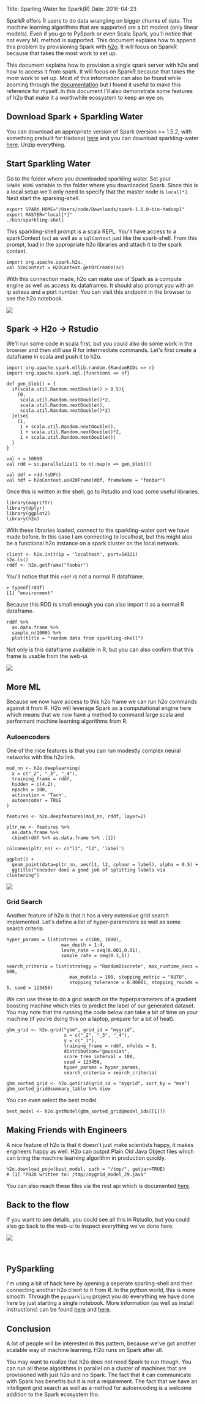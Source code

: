 Title: Sparling Water for Spark(R)
Date: 2016-04-23

SparkR offers R users to do data wrangling on bigger chunks of data. The machine learning algorithms that are supported are a bit modest (only linear models). Even if you go to PySpark or even Scala Spark, you'll notice that not every ML method is supported. This document explains how to append this problem by provisioning Spark with [h2o](http://h2o.ai/). It will focus on SparkR because that takes the most work to set up.

This document explains how to provision a single spark server with h2o and how to access it from spark. It will focus on SparkR because that takes the most work to set up. Most of this information can also be found while zooming through the [documentation](http://www.h2o.ai/download/sparkling-water/spark16) but I found it useful to make this reference for myself. In this document I'll also demonstrate some features of h2o that make it a worthwhile ecosystem to keep an eye on. 

## Download Spark + Sparkling Water 

You can download an appropriate version of Spark (version >= 1.5.2, with something prebuilt for Hadoop) [here](http://spark.apache.org/downloads.html) and you can download sparkling-water [here](http://www.h2o.ai/download/sparkling-water/spark16). Unzip everything. 

## Start Sparkling Water

Go to the folder where you downloaded sparkling water. Set your `SPARK_HOME` variable to the folder where you downloaded Spark. Since this is a local setup we'll only need to specify that the master node is `local[*]`. Next start the sparking-shell. 

```{bash}
export SPARK_HOME="/Users/code/Downloads/spark-1.6.0-bin-hadoop1"
export MASTER="local[*]"
./bin/sparkling-shell
```

This sparkling-shell prompt is a scala REPL. You'll have access to a sparkContext (`sc`) as well as a `sqlContext` just like the spark-shell. From this prompt, load in the appropriate h2o libraries and attach it to the spark context.

```{scala}
import org.apache.spark.h2o._
val h2oContext = H2OContext.getOrCreate(sc)
```

With this connection made, h2o can make use of Spark as a compute engine as well as access its dataframes. It should also prompt you with an ip adress and a port number. You can visit this endpoint in the browser to see the h2o notebook.

![](http://i.imgur.com/HgZc1O2.png)

## Spark -> H2o -> Rstudio 

We'll run some code in scala first, but you could also do some work in the browser and then still use R for intermediate commands. Let's first create a dataframe in scala and push it to h2o. 

```{scala}
import org.apache.spark.mllib.random.{RandomRDDs => r}
import org.apache.spark.sql.{functions => sf}

def gen_blob() = {
  if(scala.util.Random.nextDouble() > 0.5){
    (0, 
     scala.util.Random.nextDouble()*2,
     scala.util.Random.nextDouble(),
     scala.util.Random.nextDouble()*2)
  }else{
    (1, 
     1 + scala.util.Random.nextDouble(),
     1 + scala.util.Random.nextDouble()*2,
     1 + scala.util.Random.nextDouble())
  }
}

val n = 10000
val rdd = sc.parallelize(1 to n).map(x => gen_blob())

val ddf = rdd.toDF() 
val hdf = h2oContext.asH2OFrame(ddf, frameName = "foobar")
```

Once this is written in the shell, go to Rstudio and load some useful libraries. 

```{r}
library(magrittr)
library(dplyr)
library(ggplot2)
library(h2o)
```

With these libraries loaded, connect to the sparkling-water port we have made before. In this case I am connecting to localhost, but this might also be a functional h2o instance on a spark cluster on the local network.

```{r}
client <- h2o.init(ip = 'localhost', port=54321)
h2o.ls()
rddf <- h2o.getFrame("foobar")
```

You'll notice that this `rddf` is not a normal R dataframe. 

```
> typeof(rddf)
[1] "environment"
```

Because this RDD is small enough you can also import it as a normal R dataframe. 

```{r}
rddf %>% 
  as.data.frame %>% 
  sample_n(1000) %>% 
  plot(title = "random data from sparkling-shell")
```

Not only is this dataframe available in R, but you can also confirm that this frame is usable from the web-ui. 

![](http://i.imgur.com/m6GFC1G.png)

## More ML 

Because we now have access to this h2o frame we can run h2o commands against it from R. H2o will leverage Spark as a computational engine here which means that we now have a method to command large scala and performant machine learning algorithms from R. 

### Autoencoders 

One of the nice features is that you can run modestly complex neural networks with this h2o link. 

```{r}
mod_nn <- h2o.deeplearning(
  x = c("_2", "_3", "_4"),
  training_frame = rddf,
  hidden = c(4,2),
  epochs = 100,
  activation = 'Tanh',
  autoencoder = TRUE
)

features <- h2o.deepfeatures(mod_nn, rddf, layer=2)

pltr_nn <- features %>% 
  as.data.frame %>% 
  cbind(rddf %>% as.data.frame %>% .[1])

colnames(pltr_nn) <- c("l1", "l2", 'label')

ggplot() + 
  geom_point(data=pltr_nn, aes(l1, l2, colour = label), alpha = 0.5) + 
  ggtitle("encoder does a good job of splitting labels via clustering")
```

![](http://i.imgur.com/vkZFchq.png)

### Grid Search 

Another feature of h2o is that it has a very extensive grid search implemented. Let's define a list of hyper-parameters as well as some search criteria. 

```{r}
hyper_params = list(ntrees = c(100, 1000), 
                    max_depth = 1:4, 
                    learn_rate = seq(0.001,0.01),
                    sample_rate = seq(0.3,1))

search_criteria = list(strategy = "RandomDiscrete", max_runtime_secs = 600, 
                       max_models = 100, stopping_metric = "AUTO", 
                       stopping_tolerance = 0.00001, stopping_rounds = 5, seed = 123456)
```

We can use these to do a grid search on the hyperparameters of a gradient boosting machine which tries to predict the label of our generated dataset. You may note that the running the code below can take a bit of time on your machine (if you're doing this on a laptop, prepare for a bit of heat). 

```{r}
gbm_grid <- h2o.grid("gbm", grid_id = "mygrid",
                     x = c("_2", "_3", "_4"), 
                     y = c("_1"), 
                     training_frame = rddf, nfolds = 5,
                     distribution="gaussian", 
                     score_tree_interval = 100, 
                     seed = 123456, 
                     hyper_params = hyper_params,
                     search_criteria = search_criteria)

gbm_sorted_grid <- h2o.getGrid(grid_id = "mygrid", sort_by = "mse")
gbm_sorted_grid@summary_table %>% View
```

You can even select the best model. 

```{r}
best_model <- h2o.getModel(gbm_sorted_grid@model_ids[[1]])
```

## Making Friends with Engineers 

A nice feature of h2o is that it doesn't just make scientists happy, it makes engineers happy as well. H2o can output Plain Old Java Object files which can bring the machine learning algorithm in production quickly. 

```{r}
h2o.download_pojo(best_model, path = "/tmp/", getjar=TRUE)
# [1] "POJO written to: /tmp//mygrid_model_29.java"
```

You can also reach these files via the rest api which is documented [here](https://github.com/h2oai/h2o-3/blob/master/h2o-docs/src/product/howto/POJO_QuickStart.md). 

## Back to the flow 

If you want to see details, you could see all this in Rstudio, but you could also go back to the web-ui to inspect everything we've done here. 

![](http://i.imgur.com/9VVPcUG.png)

<br> 

## PySparkling 

I'm using a bit of hack here by opening a seperate sparling-shell and then connecting another h2o client to it from R. In the python world, this is more smooth. Through the `pysparkling` project you do everything we have done here by just starting a single notebook. More information (as well as install instructions) can be found [here](https://github.com/h2oai/sparkling-water) and [here](http://www.h2o.ai/download/sparkling-water/spark16). 

## Conclusion 

A lot of people will be interested in this pattern, because we've got another scalable way of machine learning. H2o runs on Spark after all. 

You may want to realize that h2o does not need Spark to run though. You can run all these algorithms in parallel on a cluster of machines that are provisioned with just h2o and no Spark. The fact that it can communicate with Spark has benefits but it is not a requirement. The fact that we have an intelligent grid search as well as a method for autoencoding is a welcome addition to the Spark ecosystem tho. 